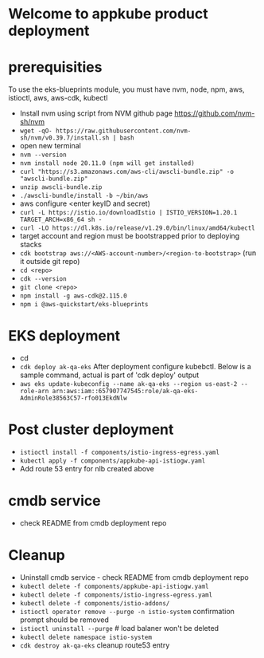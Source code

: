 # Welcome to appkube product deployment
# prerequisities
To use the eks-blueprints module, you must have nvm, node, npm, aws, istioctl, aws, aws-cdk, kubectl
*	Install nvm using script from NVM github page https://github.com/nvm-sh/nvm
*	`wget -qO- https://raw.githubusercontent.com/nvm-sh/nvm/v0.39.7/install.sh | bash`
*	open new terminal
*	`nvm --version`
*	`nvm install node 20.11.0 (npm will get installed)`
*	`curl "https://s3.amazonaws.com/aws-cli/awscli-bundle.zip" -o "awscli-bundle.zip"`
*	`unzip awscli-bundle.zip`
*	`./awscli-bundle/install -b ~/bin/aws`
*	aws configure <enter keyID and secret)
*	`curl -L https://istio.io/downloadIstio | ISTIO_VERSION=1.20.1 TARGET_ARCH=x86_64 sh -`
*	`curl -LO https://dl.k8s.io/release/v1.29.0/bin/linux/amd64/kubectl`
*   target account and region must be bootstrapped prior to deploying stacks
*   `cdk bootstrap aws://<AWS-account-number>/<region-to-bootstrap>` (run it outside git repo)
*   `cd <repo>`
*   `cdk --version`
*   `git clone <repo>`
*   `npm install -g aws-cdk@2.115.0`
*   `npm i @aws-quickstart/eks-blueprints`

# EKS deployment
* cd <repo>
* `cdk deploy ak-qa-eks`
After deployment configure kubebctl. Below is a sample command, actual is part of 'cdk deploy' output
* `aws eks update-kubeconfig --name ak-qa-eks --region us-east-2 --role-arn arn:aws:iam::657907747545:role/ak-qa-eks-AdminRole38563C57-rfo013EkdNlw`

# Post cluster deployment
 * `istioctl install -f components/istio-ingress-egress.yaml`
 * `kubectl apply -f components/appkube-api-istiogw.yaml`
 * Add route 53 entry for nlb created above

# cmdb service
 * check README from cmdb deployment repo

# Cleanup
 *  Uninstall cmdb service - check README from cmdb deployment repo
 * `kubectl delete -f components/appkube-api-istiogw.yaml`
 * `kubectl delete -f components/istio-ingress-egress.yaml`
 * `kubectl delete -f components/istio-addons/`
 * `istioctl operator remove --purge -n istio-system` confirmation prompt should be removed
 * `istioctl uninstall --purge` # load balaner won't be deleted
 * `kubectl delete namespace istio-system`
 * `cdk destroy ak-qa-eks`
cleanup route53 entry
